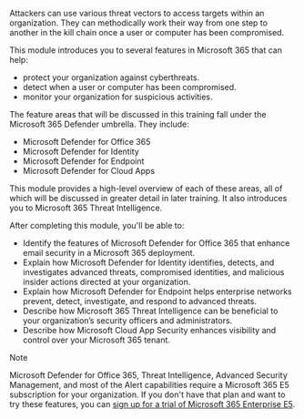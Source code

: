 Attackers can use various threat vectors to access targets within an organization. They can methodically work their way from one step to another in the kill chain once a user or computer has been compromised.

This module introduces you to several features in Microsoft 365 that can help:

 -  protect your organization against cyberthreats.
 -  detect when a user or computer has been compromised.
 -  monitor your organization for suspicious activities.

The feature areas that will be discussed in this training fall under the Microsoft 365 Defender umbrella. They include:

 -  Microsoft Defender for Office 365
 -  Microsoft Defender for Identity
 -  Microsoft Defender for Endpoint
 -  Microsoft Defender for Cloud Apps

This module provides a high-level overview of each of these areas, all of which will be discussed in greater detail in later training. It also introduces you to Microsoft 365 Threat Intelligence.

After completing this module, you'll be able to:

 -  Identify the features of Microsoft Defender for Office 365 that enhance email security in a Microsoft 365 deployment.
 -  Explain how Microsoft Defender for Identity identifies, detects, and investigates advanced threats, compromised identities, and malicious insider actions directed at your organization.
 -  Explain how Microsoft Defender for Endpoint helps enterprise networks prevent, detect, investigate, and respond to advanced threats.
 -  Describe how Microsoft 365 Threat Intelligence can be beneficial to your organization’s security officers and administrators.
 -  Describe how Microsoft Cloud App Security enhances visibility and control over your Microsoft 365 tenant.

> [!NOTE]
> Microsoft Defender for Office 365, Threat Intelligence, Advanced Security Management, and most of the Alert capabilities require a Microsoft 365 E5 subscription for your organization. If you don't have that plan and want to try these features, you can [sign up for a trial of Microsoft 365 Enterprise E5](https://go.microsoft.com/fwlink/?linkid=858586).
